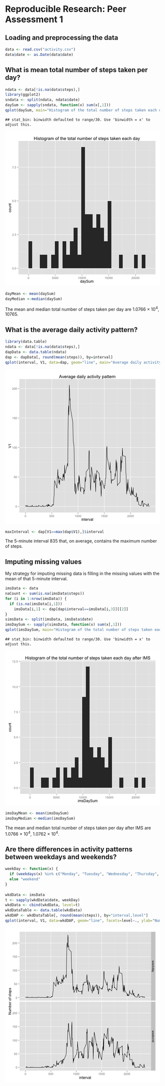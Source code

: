 # Reproducible Research: Peer Assessment 1


## Loading and preprocessing the data

```r
data <- read.csv("activity.csv")
data$date <- as.Date(data$date)
```



## What is mean total number of steps taken per day?

```r
ndata <- data[!is.na(data$steps),]
library(ggplot2)
sndata <- split(ndata, ndata$date)
daySum <- sapply(sndata, function(x) sum(x[,1]))
qplot(daySum, main="Histogram of the total number of steps taken each day")
```

```
## stat_bin: binwidth defaulted to range/30. Use 'binwidth = x' to adjust this.
```

![plot of chunk unnamed-chunk-2](figure/unnamed-chunk-2.png) 

```r
dayMean <- mean(daySum)
dayMedian <-median(daySum)
```
The mean and median total number of steps taken per day are 1.0766 &times; 10<sup>4</sup>, 10765.


## What is the average daily activity pattern?

```r
library(data.table)
ndata <- data[!is.na(data$steps),]
dapData <- data.table(ndata)
dap <- dapData[, round(mean(steps)), by=interval]
qplot(interval, V1, data=dap, geom="line", main="Average daily activity pattern")
```

![plot of chunk unnamed-chunk-3](figure/unnamed-chunk-3.png) 

```r
maxInterval <- dap[V1==max(dap$V1),]$interval
```
The 5-minute interval 835 that, on average, contains the maximum number of steps.

## Imputing missing values
My strategy for imputing missing data is filling in the missing values with the mean of that 5-minute interval.

```r
imsData <- data
naCount <- sum(is.na(imsData$steps))
for (i in 1:nrow(imsData)) {
  if (is.na(imsData[i,1]))
    imsData[i,1] <- dap[dap$interval==imsData[i,3]][[2]]
}
simsData <- split(imsData, imsData$date)
imsDaySum <- sapply(simsData, function(x) sum(x[,1]))
qplot(imsDaySum, main="Histogram of the total number of steps taken each day after IMS")
```

```
## stat_bin: binwidth defaulted to range/30. Use 'binwidth = x' to adjust this.
```

![plot of chunk unnamed-chunk-4](figure/unnamed-chunk-4.png) 

```r
imsDayMean <- mean(imsDaySum)
imsDayMedian <-median(imsDaySum)
```
The mean and median total number of steps taken per day after IMS are 1.0766 &times; 10<sup>4</sup>, 1.0762 &times; 10<sup>4</sup>.

## Are there differences in activity patterns between weekdays and weekends?

```r
weekDay <- function(x) {
  if (weekdays(x) %in% c("Monday", "Tuesday", "Wednesday", "Thursday", "Friday")) "weekday"
  else "weekend"  
}

wkdData <- imsData
t <- sapply(wkdData$date, weekDay)
wkdData <- cbind(wkdData, level=t)
wkdDataTable <- data.table(wkdData)
wkdDAP <- wkdDataTable[, round(mean(steps)), by="interval,level"]
qplot(interval, V1, data=wkdDAP, geom="line", facets=level~., ylab="Number of steps")
```

![plot of chunk unnamed-chunk-5](figure/unnamed-chunk-5.png) 
